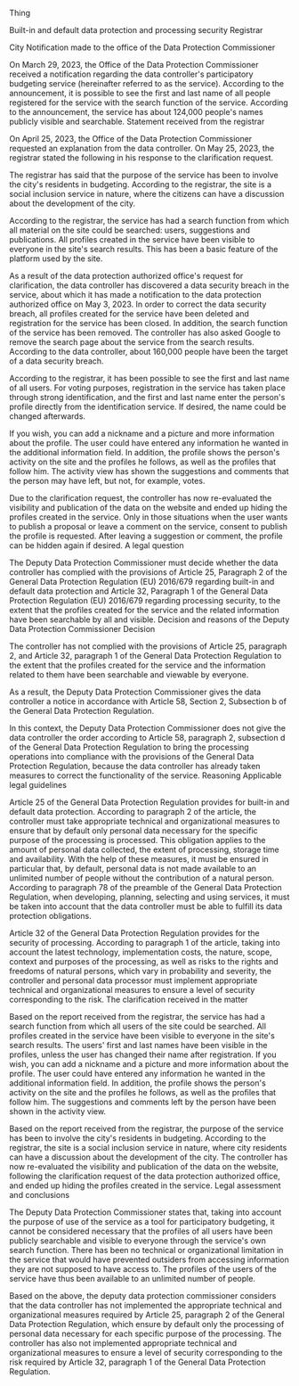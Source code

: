 Thing

Built-in and default data protection and processing security
Registrar

City
Notification made to the office of the Data Protection Commissioner

On March 29, 2023, the Office of the Data Protection Commissioner received a notification regarding the data controller's participatory budgeting service (hereinafter referred to as the service). According to the announcement, it is possible to see the first and last name of all people registered for the service with the search function of the service. According to the announcement, the service has about 124,000 people's names publicly visible and searchable.
Statement received from the registrar

On April 25, 2023, the Office of the Data Protection Commissioner requested an explanation from the data controller. On May 25, 2023, the registrar stated the following in his response to the clarification request.

The registrar has said that the purpose of the service has been to involve the city's residents in budgeting. According to the registrar, the site is a social inclusion service in nature, where the citizens can have a discussion about the development of the city.

According to the registrar, the service has had a search function from which all material on the site could be searched: users, suggestions and publications. All profiles created in the service have been visible to everyone in the site's search results. This has been a basic feature of the platform used by the site.

As a result of the data protection authorized office's request for clarification, the data controller has discovered a data security breach in the service, about which it has made a notification to the data protection authorized office on May 3, 2023. In order to correct the data security breach, all profiles created for the service have been deleted and registration for the service has been closed. In addition, the search function of the service has been removed. The controller has also asked Google to remove the search page about the service from the search results. According to the data controller, about 160,000 people have been the target of a data security breach.

According to the registrar, it has been possible to see the first and last name of all users. For voting purposes, registration in the service has taken place through strong identification, and the first and last name enter the person's profile directly from the identification service. If desired, the name could be changed afterwards.

If you wish, you can add a nickname and a picture and more information about the profile. The user could have entered any information he wanted in the additional information field. In addition, the profile shows the person's activity on the site and the profiles he follows, as well as the profiles that follow him. The activity view has shown the suggestions and comments that the person may have left, but not, for example, votes.

Due to the clarification request, the controller has now re-evaluated the visibility and publication of the data on the website and ended up hiding the profiles created in the service. Only in those situations when the user wants to publish a proposal or leave a comment on the service, consent to publish the profile is requested. After leaving a suggestion or comment, the profile can be hidden again if desired.
A legal question

The Deputy Data Protection Commissioner must decide whether the data controller has complied with the provisions of Article 25, Paragraph 2 of the General Data Protection Regulation (EU) 2016/679 regarding built-in and default data protection and Article 32, Paragraph 1 of the General Data Protection Regulation (EU) 2016/679 regarding processing security, to the extent that the profiles created for the service and the related information have been searchable by all and visible.
Decision and reasons of the Deputy Data Protection Commissioner
Decision

The controller has not complied with the provisions of Article 25, paragraph 2, and Article 32, paragraph 1 of the General Data Protection Regulation to the extent that the profiles created for the service and the information related to them have been searchable and viewable by everyone.

As a result, the Deputy Data Protection Commissioner gives the data controller a notice in accordance with Article 58, Section 2, Subsection b of the General Data Protection Regulation.

In this context, the Deputy Data Protection Commissioner does not give the data controller the order according to Article 58, paragraph 2, subsection d of the General Data Protection Regulation to bring the processing operations into compliance with the provisions of the General Data Protection Regulation, because the data controller has already taken measures to correct the functionality of the service.
Reasoning
Applicable legal guidelines

Article 25 of the General Data Protection Regulation provides for built-in and default data protection. According to paragraph 2 of the article, the controller must take appropriate technical and organizational measures to ensure that by default only personal data necessary for the specific purpose of the processing is processed. This obligation applies to the amount of personal data collected, the extent of processing, storage time and availability. With the help of these measures, it must be ensured in particular that, by default, personal data is not made available to an unlimited number of people without the contribution of a natural person. According to paragraph 78 of the preamble of the General Data Protection Regulation, when developing, planning, selecting and using services, it must be taken into account that the data controller must be able to fulfill its data protection obligations.

Article 32 of the General Data Protection Regulation provides for the security of processing. According to paragraph 1 of the article, taking into account the latest technology, implementation costs, the nature, scope, context and purposes of the processing, as well as risks to the rights and freedoms of natural persons, which vary in probability and severity, the controller and personal data processor must implement appropriate technical and organizational measures to ensure a level of security corresponding to the risk.
The clarification received in the matter

Based on the report received from the registrar, the service has had a search function from which all users of the site could be searched. All profiles created in the service have been visible to everyone in the site's search results. The users' first and last names have been visible in the profiles, unless the user has changed their name after registration. If you wish, you can add a nickname and a picture and more information about the profile. The user could have entered any information he wanted in the additional information field. In addition, the profile shows the person's activity on the site and the profiles he follows, as well as the profiles that follow him. The suggestions and comments left by the person have been shown in the activity view.

Based on the report received from the registrar, the purpose of the service has been to involve the city's residents in budgeting. According to the registrar, the site is a social inclusion service in nature, where city residents can have a discussion about the development of the city. The controller has now re-evaluated the visibility and publication of the data on the website, following the clarification request of the data protection authorized office, and ended up hiding the profiles created in the service.
Legal assessment and conclusions

The Deputy Data Protection Commissioner states that, taking into account the purpose of use of the service as a tool for participatory budgeting, it cannot be considered necessary that the profiles of all users have been publicly searchable and visible to everyone through the service's own search function. There has been no technical or organizational limitation in the service that would have prevented outsiders from accessing information they are not supposed to have access to. The profiles of the users of the service have thus been available to an unlimited number of people.

Based on the above, the deputy data protection commissioner considers that the data controller has not implemented the appropriate technical and organizational measures required by Article 25, paragraph 2 of the General Data Protection Regulation, which ensure by default only the processing of personal data necessary for each specific purpose of the processing. The controller has also not implemented appropriate technical and organizational measures to ensure a level of security corresponding to the risk required by Article 32, paragraph 1 of the General Data Protection Regulation.
